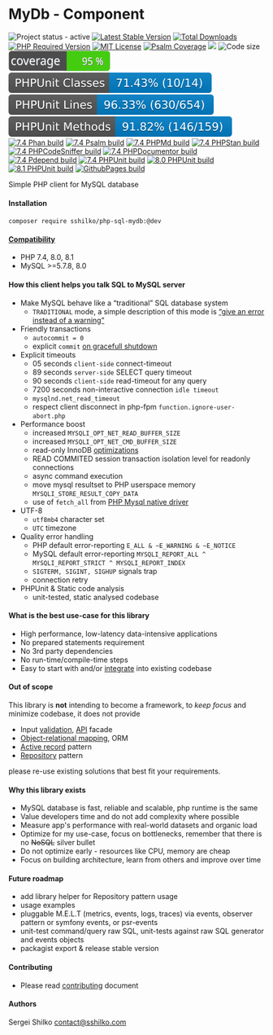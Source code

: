 <!---
This file is part of the sshilko/php-sql-mydb package.

(c) Sergei Shilko <contact@sshilko.com>

MIT License

For the full copyright and license information, please view the LICENSE
file that was distributed with this source code.

@license https://opensource.org/licenses/mit-license.php MIT
-->
MyDb - Component
=================
<p align="left">
	<img src="https://img.shields.io/badge/status-active-success" alt="Project status - active">
	<a href="https://packagist.org/packages/sshilko/php-sql-mydb"><img src="https://poser.pugx.org/sshilko/php-sql-mydb/v/stable" alt="Latest Stable Version"></a>
	<a href="https://packagist.org/packages/sshilko/php-sql-mydb/stats"><img src="https://poser.pugx.org/sshilko/php-sql-mydb/downloads" alt="Total Downloads"></a>
	<a href="https://packagist.org/packages/sshilko/php-sql-mydb"><img src="https://poser.pugx.org/sshilko/php-sql-mydb/require/php" alt="PHP Required Version"></a>
	<a href="https://choosealicense.com/licenses/mit/"><img src="https://poser.pugx.org/sshilko/php-sql-mydb/license" alt="MIT License"></a>
    <a href="https://psalm.dev/docs/running_psalm/command_line_usage/#shepherd">
    <img src="https://shepherd.dev/github/sshilko/php-sql-mydb/coverage.svg" alt="Psalm Coverage"></a>
    <img src="https://hits.seeyoufarm.com/api/count/incr/badge.svg?url=https%3A%2F%2Fgithub.com%2Fsshilko%2Fphp-sql-mydb&count_bg=%2379C83D&title_bg=%23555555&icon=&icon_color=%23E7E7E7&title=hits&edge_flat=false"/>
    <img src="https://img.shields.io/github/languages/code-size/sshilko/php-sql-mydb" alt="Code size">
    <br />
    <img src="https://raw.githubusercontent.com/sshilko/php-sql-mydb/pages/php/phpunit/phpunit-coverage-badge.svg" alt="PHPUnit coverage" />
    <img src="https://raw.githubusercontent.com/sshilko/php-sql-mydb/pages/php/phpunit/phpunit-coverage-badge-classes.svg" alt="PHPUnit classes coverage" />
    <img src="https://raw.githubusercontent.com/sshilko/php-sql-mydb/pages/php/phpunit/phpunit-coverage-badge-lines.svg" alt="PHPUnit lines coverage" />
    <img src="https://raw.githubusercontent.com/sshilko/php-sql-mydb/pages/php/phpunit/phpunit-coverage-badge-methods.svg" alt="PHPUnit methods coverage" />
    <br/>
    <a href="http://sshilko.com/php-sql-mydb/php/phan/"><img src="https://github.com/sshilko/php-sql-mydb/actions/workflows/phpphan.yml/badge.svg" alt="7.4 Phan build"></a>
    <a href="http://sshilko.com/php-sql-mydb/php/psalm/"><img src="https://github.com/sshilko/php-sql-mydb/actions/workflows/phppsalm.yml/badge.svg" alt="7.4 Psalm build"></a>
    <a href="http://sshilko.com/php-sql-mydb/php/phpmd/"><img src="https://github.com/sshilko/php-sql-mydb/actions/workflows/phpmd.yml/badge.svg" alt="7.4 PHPMd build"></a>
    <a href="http://sshilko.com/php-sql-mydb/php/phpstan/"><img src="https://github.com/sshilko/php-sql-mydb/actions/workflows/phpstan.yml/badge.svg" alt="7.4 PHPStan build"></a>
    <a href="http://sshilko.com/php-sql-mydb/php/phpcs/"><img src="https://github.com/sshilko/php-sql-mydb/actions/workflows/phpcs.yml/badge.svg" alt="7.4 PHPCodeSniffer build"></a>
    <a href="http://sshilko.com/php-sql-mydb/php/phpdoc/"><img src="https://github.com/sshilko/php-sql-mydb/actions/workflows/phpdoc.yml/badge.svg" alt="7.4 PHPDocumentor build"></a>
    <a href="http://sshilko.com/php-sql-mydb/php/pdepend/"><img src="https://github.com/sshilko/php-sql-mydb/actions/workflows/phppdepend.yml/badge.svg" alt="7.4 Pdepend build"></a>
    <a href="http://sshilko.com/php-sql-mydb/php/phpunit/html/"><img src="https://github.com/sshilko/php-sql-mydb/actions/workflows/phpunit.yml/badge.svg" alt="7.4 PHPUnit build"></a>
    <a href="https://github.com/sshilko/php-sql-mydb/actions/workflows/phpunit80.yml"><img src="https://github.com/sshilko/php-sql-mydb/actions/workflows/phpunit80.yml/badge.svg" alt="8.0 PHPUnit build"></a>
    <a href="https://github.com/sshilko/php-sql-mydb/actions/workflows/phpunit81.yml"><img src="https://github.com/sshilko/php-sql-mydb/actions/workflows/phpunit81.yml/badge.svg" alt="8.1 PHPUnit build"></a>
    <a href="https://github.com/sshilko/php-sql-mydb/actions/workflows/github-pages.yml"><img src="https://github.com/sshilko/php-sql-mydb/actions/workflows/github-pages.yml/badge.svg" alt="GithubPages build"></a>
    <br/>
    </p>

</p>

Simple PHP client for MySQL database

#### Installation

```
composer require sshilko/php-sql-mydb:@dev
```

#### [Compatibility](http://sshilko.com/php-sql-mydb/php/)

- PHP 7.4, 8.0, 8.1
- MySQL >=5.7.8, 8.0

#### How this client helps you talk SQL to MySQL server

- Make MySQL behave like a “traditional” SQL database system
  - `TRADITIONAL` mode, a simple description of this mode is [“give an error instead of a warning”](https://dev.mysql.com/doc/refman/5.7/en/sql-mode.html#sqlmode_traditional)
- Friendly transactions
  - `autocommit = 0`
  - explicit `commit` [on gracefull shutdown](https://dev.mysql.com/doc/refman/5.7/en/innodb-autocommit-commit-rollback.html)
- Explicit timeouts  
  - 05 seconds `client-side` connect-timeout
  - 89 seconds `server-side` SELECT query timeout
  - 90 seconds `client-side` read-timeout for any query
  - 7200 seconds non-interactive connection `idle timeout`
  - `mysqlnd.net_read_timeout`
  - respect client disconnect in php-fpm `function.ignore-user-abort.php`
- Performance boost
  - increased `MYSQLI_OPT_NET_READ_BUFFER_SIZE`
  - increased `MYSQLI_OPT_NET_CMD_BUFFER_SIZE`
  - read-only InnoDB [optimizations](https://dev.mysql.com/doc/refman/5.6/en/innodb-performance-ro-txn.html)
  - READ COMMITED session transaction isolation level for readonly connections
  - async command execution
  - move mysql resultset to PHP userspace memory `MYSQLI_STORE_RESULT_COPY_DATA`
  - use of `fetch_all` from [PHP Mysql native driver](https://www.php.net/manual/en/intro.mysqlnd.php)
- UTF-8
  - `utf8mb4` character set
  - `UTC` timezone
- Quality error handling
  - PHP default error-reporting `E_ALL & ~E_WARNING & ~E_NOTICE`
  - MySQL default error-reporting `MYSQLI_REPORT_ALL ^ MYSQLI_REPORT_STRICT ^ MYSQLI_REPORT_INDEX`
  - `SIGTERM, SIGINT, SIGHUP` signals trap
  - connection retry
- PHPUnit & Static code analysis
  - unit-tested, static analysed codebase

#### What is the best use-case for this library

- High performance, low-latency data-intensive applications
- No prepared statements requirement
- No 3rd party dependencies
- No run-time/compile-time steps
- Easy to start with and/or [integrate](https://refactoring.guru/design-patterns/php) into existing codebase

#### Out of scope

This library is **not** intending to become a framework, to *keep focus* and minimize codebase, it does not provide

- Input [validation](https://symfony.com/doc/current/validation.html), [API](https://refactoring.guru/design-patterns/facade) facade
- [Object-relational mapping](https://en.wikipedia.org/wiki/Object–relational_mapping), ORM
- [Active record](https://en.wikipedia.org/wiki/Active_record_pattern) pattern
- [Repository](https://symfony.com/doc/current/doctrine.html#querying-for-objects-the-repository) pattern

please re-use existing solutions that best fit your requirements.

#### Why this library exists

* MySQL database is fast, reliable and scalable, php runtime is the same
* Value developers time and do not add complexity where possible
* Measure app's performance with real-world datasets and organic load
* Optimize for my use-case, focus on bottlenecks, remember that there is no ~~NoSQL~~ silver bullet
* Do not optimize early - resources like CPU, memory are cheap
* Focus on building architecture, learn from others and improve over time

#### Future roadmap

- add library helper for Repository pattern usage
- usage examples
- pluggable M.E.L.T (metrics, events, logs, traces) via events, observer pattern or symfony events, or psr-events
- unit-test command/query raw SQL, unit-tests against raw SQL generator and events objects
- packagist export & release stable version

#### Contributing

* Please read [contributing](CONTRIBUTING) document

#### Authors

Sergei Shilko <contact@sshilko.com>